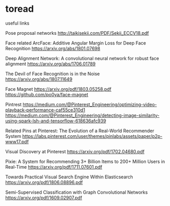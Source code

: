 # toread
useful links 


Pose proposal networks
http://taikisekii.com/PDF/Sekii_ECCV18.pdf

Face related
ArcFace: Additive Angular Margin Loss for Deep Face Recognition
https://arxiv.org/abs/1801.07698

Deep Alignment Network: A convolutional neural network for robust face alignment
https://arxiv.org/abs/1706.01789

The Devil of Face Recognition is in the Noise
https://arxiv.org/abs/1807.11649

Face Magnet
https://arxiv.org/pdf/1803.05258.pdf
https://github.com/po0ya/face-magnet


Pintrest
https://medium.com/@Pinterest_Engineering/optimizing-video-playback-performance-caf55ce310d1
https://medium.com/@Pinterest_Engineering/detecting-image-similarity-using-spark-lsh-and-tensorflow-618636afc939

Related Pins at Pinterest: The Evolution of a Real-World Recommender System
https://labs.pinterest.com/user/themes/pinlabs/assets/paper/p2p-www17.pdf

Visual Discovery at Pinterest
https://arxiv.org/pdf/1702.04680.pdf

Pixie: A System for Recommending 3+ Billion Items to 200+ Million Users in Real-Time
https://arxiv.org/pdf/1711.07601.pdf

Towards Practical Visual Search Engine Within Elasticsearch
https://arxiv.org/pdf/1806.08896.pdf

Semi-Supervised Classification with Graph Convolutional Networks
https://arxiv.org/pdf/1609.02907.pdf
